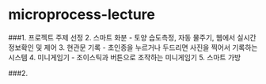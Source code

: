 # microprocess-lecture

###1. 프로젝트 주제 선정
  2. 스마트 화분 - 토양 습도측정, 자동 물주기, 웹에서 실시간 정보확인 및 제어
  3. 현관문 기록 - 초인종을 누르거나 두드리면 사진을 찍어서 기록하는 시스템
  4. 미니게임기 - 조이스틱과 버튼으로 조작하는 미니게임기
  5. 스마트 가방

###2. 
